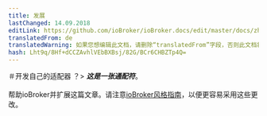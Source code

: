 ```yaml
---
title: 发展
lastChanged: 14.09.2018
editLink: https://github.com/ioBroker/ioBroker.docs/edit/master/docs/zh-cn/dev/adapterdev.md
translatedFrom: de
translatedWarning: 如果您想编辑此文档，请删除“translatedFrom”字段，否则此文档将再次自动翻译
hash: Lht9q/8Hf+dCCZAvhlVEbBXBsj/82G/BCr6CHBZTp4Q=
---
```

＃开发自己的适配器
？&gt; ***这是一张通配符***。 <br><br>帮助ioBroker并扩展这篇文章。请注意[ioBroker风格指南](community/styleguidedoc)，以便更容易采用这些更改。
